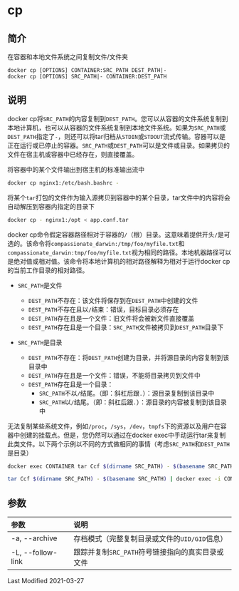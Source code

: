 # cp

## 简介

在容器和本地文件系统之间复制文件/文件夹

```
docker cp [OPTIONS] CONTAINER:SRC_PATH DEST_PATH|-
docker cp [OPTIONS] SRC_PATH|- CONTAINER:DEST_PATH
```

## 说明

docker cp将`SRC_PATH`的内容复制到`DEST_PATH`。您可以从容器的文件系统复制到本地计算机，也可以从容器的文件系统复制到本地文件系统。如果为`SRC_PATH`或`DEST_PATH`指定了`-`，则还可以将tar归档从`STDIN`或`STDOUT`流式传输。容器可以是正在运行或已停止的容器。`SRC_PATH`或`DEST_PATH`可以是文件或目录。如果拷贝的文件在宿主机或容器中已经存在，则直接覆盖。

将容器中的某个文件输出到宿主机的标准输出流中

```bash
docker cp nginx1:/etc/bash.bashrc -
```

将某个`tar`打包的文件作为输入源拷贝到容器中的某个目录，tar文件中的内容将会自动解压到容器内指定的目录下

```bash
docker cp - nginx1:/opt < app.conf.tar
```

docker cp命令假定容器路径相对于容器的`/`（根）目录。这意味着提供开头`/`是可选的。该命令将`compassionate_darwin:/tmp/foo/myfile.txt`和`compassionate_darwin:tmp/foo/myfile.txt`视为相同的路径。本地机器路径可以是绝对值或相对值。该命令将本地计算机的相对路径解释为相对于运行docker cp的当前工作目录的相对路径。

- `SRC_PATH`是文件
  - `DEST_PATH`不存在：该文件将保存到在`DEST_PATH`中创建的文件
  - `DEST_PATH`不存在且以`/`结束：错误，目标目录必须存在
  - `DEST_PATH`存在且是一个文件：旧文件将会被新文件直接覆盖
  - `DEST_PATH`存在且是一个目录：`SRC_PATH`文件被拷贝到`DEST_PATH`目录下

- `SRC_PATH`是目录
  - `DEST_PATH`不存在：将`DEST_PATH`创建为目录，并将源目录的内容复制到该目录中
  - `DEST_PATH`存在且是一个文件：错误，不能将目录拷贝到文件中
  - `DEST_PATH`存在且是一个目录：
    - `SRC_PATH`不以`/`结尾。（即：斜杠后跟`.`）：源目录复制到该目录中
    - `SRC_PATH`以`/`结尾。（即：斜杠后跟`.`）：源目录的内容被复制到该目录中

无法复制某些系统文件，例如`/proc`，`/sys`，`/dev`，`tmpfs`下的资源以及用户在容器中创建的挂载点。但是，您仍然可以通过在docker exec中手动运行tar来复制此类文件。以下两个示例以不同的方式做相同的事情（考虑`SRC_PATH`和`DEST_PATH`是目录）

```bash
docker exec CONTAINER tar Ccf $(dirname SRC_PATH) - $(basename SRC_PATH) | tar Cxf DEST_PATH -
```
```bash
tar Ccf $(dirname SRC_PATH) - $(basename SRC_PATH) | docker exec -i CONTAINER tar Cxf DEST_PATH -
```

## 参数

参数 | 说明
:--- | :---
-a, --archive  | 存档模式（完整复制目录或文件的`UID/GID`信息）
-L, --follow-link | 跟踪并复制`SRC_PATH`符号链接指向的真实目录或文件

Last Modified 2021-03-27